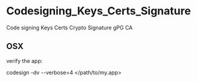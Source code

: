 # Codesigning_Keys_Certs_Signature
Code signing Keys Certs Crypto Signature gPG CA

## OSX
verify the app:

codesign -dv --verbose=4 </path/to/my.app>

